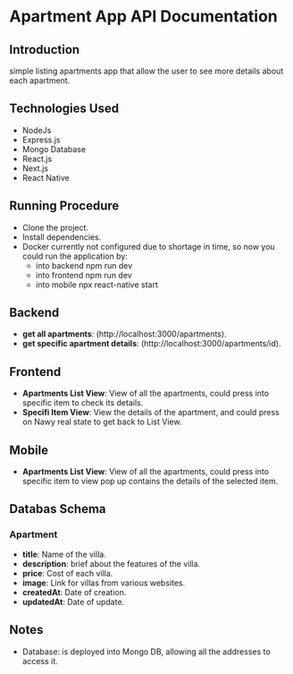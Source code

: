 # Apartment App API Documentation

## Introduction
simple listing apartments app that allow the user to see more details about each apartment.

## Technologies Used

- NodeJs
- Express.js
- Mongo Database
- React.js
- Next.js
- React Native

## Running Procedure
- Clone the project.
- Install dependencies.
- Docker currently not configured due to shortage in time, so now you could run the application by:
    - into backend npm run dev
    - into frontend npm run dev
    - into mobile npx react-native start



## Backend
- **get all apartments**: (http://localhost:3000/apartments).
- **get specific apartment details**: (http://localhost:3000/apartments/id).

## Frontend
- **Apartments List View**: View of all the apartments, could press into specific item to check its details.
- **Specifi Item View**: View the details of the apartment, and could press on Nawy real state to get back to List View.

## Mobile
- **Apartments List View**: View of all the apartments, could press into specific item to view pop up contains the details of the selected item.

## Databas Schema
### Apartment
- **title**: Name of the villa.
- **description**: brief about the features of the villa.
- **price**: Cost of each villa.
- **image**: Link for villas from various websites.
- **createdAt**: Date of creation.
- **updatedAt**: Date of update.



## Notes
- Database: is deployed into Mongo DB, allowing all the addresses to access it.

